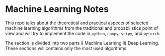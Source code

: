 # Machine Learning Notes
This repo talks about the theoretical and practical aspects of selected machine learning algorithms from the traditional and probabilistics point of view and will try to implement the code in `python`, `numpy`, `scipy`, and `pytorch`.

The section is divided into two parts i) Machine Learning ii) Deep Learning. These sections will contains only the most used algorithms
